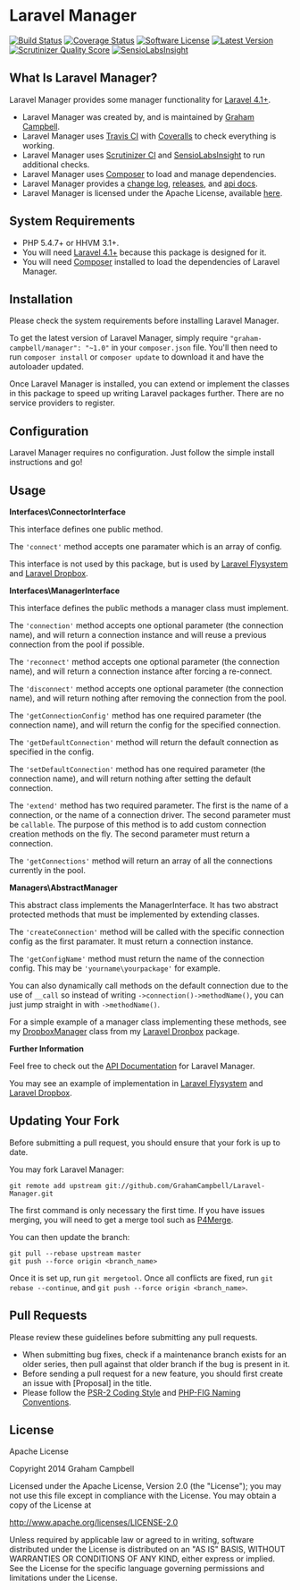 Laravel Manager
=================


[![Build Status](https://img.shields.io/travis/GrahamCampbell/Laravel-Manager/master.svg)](https://travis-ci.org/GrahamCampbell/Laravel-Manager)
[![Coverage Status](https://img.shields.io/coveralls/GrahamCampbell/Laravel-Manager/master.svg)](https://coveralls.io/r/GrahamCampbell/Laravel-Manager)
[![Software License](https://img.shields.io/badge/license-Apache%202.0-brightgreen.svg)](https://github.com/GrahamCampbell/Laravel-Manager/blob/master/LICENSE.md)
[![Latest Version](https://img.shields.io/github/release/GrahamCampbell/Laravel-Manager.svg)](https://github.com/GrahamCampbell/Laravel-Manager/releases)
[![Scrutinizer Quality Score](https://scrutinizer-ci.com/g/GrahamCampbell/Laravel-Manager/badges/quality-score.png?b=master)](https://scrutinizer-ci.com/g/GrahamCampbell/Laravel-Manager)
[![SensioLabsInsight](https://insight.sensiolabs.com/projects/813427dd-796f-447f-b0fe-40889567b475/mini.png)](https://insight.sensiolabs.com/projects/813427dd-796f-447f-b0fe-40889567b475)


## What Is Laravel Manager?

Laravel Manager provides some manager functionality for [Laravel 4.1+](http://laravel.com).

* Laravel Manager was created by, and is maintained by [Graham Campbell](https://github.com/GrahamCampbell).
* Laravel Manager uses [Travis CI](https://travis-ci.org/GrahamCampbell/Laravel-Manager) with [Coveralls](https://coveralls.io/r/GrahamCampbell/Laravel-Manager) to check everything is working.
* Laravel Manager uses [Scrutinizer CI](https://scrutinizer-ci.com/g/GrahamCampbell/Laravel-Manager) and [SensioLabsInsight](https://insight.sensiolabs.com/projects/813427dd-796f-447f-b0fe-40889567b475) to run additional checks.
* Laravel Manager uses [Composer](https://getcomposer.org) to load and manage dependencies.
* Laravel Manager provides a [change log](https://github.com/GrahamCampbell/Laravel-Manager/blob/master/CHANGELOG.md), [releases](https://github.com/GrahamCampbell/Laravel-Manager/releases), and [api docs](http://grahamcampbell.github.io/Laravel-Manager).
* Laravel Manager is licensed under the Apache License, available [here](https://github.com/GrahamCampbell/Laravel-Manager/blob/master/LICENSE.md).


## System Requirements

* PHP 5.4.7+ or HHVM 3.1+.
* You will need [Laravel 4.1+](http://laravel.com) because this package is designed for it.
* You will need [Composer](https://getcomposer.org) installed to load the dependencies of Laravel Manager.


## Installation

Please check the system requirements before installing Laravel Manager.

To get the latest version of Laravel Manager, simply require `"graham-campbell/manager": "~1.0"` in your `composer.json` file. You'll then need to run `composer install` or `composer update` to download it and have the autoloader updated.

Once Laravel Manager is installed, you can extend or implement the classes in this package to speed up writing Laravel packages further. There are no service providers to register.


## Configuration

Laravel Manager requires no configuration. Just follow the simple install instructions and go!


## Usage

**Interfaces\ConnectorInterface**

This interface defines one public method.

The `'connect'` method accepts one paramater which is an array of config.

This interface is not used by this package, but is used by [Laravel Flysystem](https://github.com/GrahamCampbell/Laravel-Flysystem) and [Laravel Dropbox](https://github.com/GrahamCampbell/Laravel-Dropbox).

**Interfaces\ManagerInterface**

This interface defines the public methods a manager class must implement.

The `'connection'` method accepts one optional parameter (the connection name), and will return a connection instance and will reuse a previous connection from the pool if possible.

The `'reconnect'` method accepts one optional parameter (the connection name), and will return a connection instance after forcing a re-connect.

The `'disconnect'` method accepts one optional parameter (the connection name), and will return nothing after removing the connection from the pool.

The `'getConnectionConfig'` method has one required parameter (the connection name), and will return the config for the specified connection.

The `'getDefaultConnection'` method will return the default connection as specified in the config.

The `'setDefaultConnection'` method has one required parameter (the connection name), and will return nothing after setting the default connection.

The `'extend'` method has two required parameter. The first is the name of a connection, or the name of a connection driver. The second parameter must be `callable`. The purpose of this method is to add custom connection creation methods on the fly. The second parameter must return a connection.

The `'getConnections'` method will return an array of all the connections currently in the pool.

**Managers\AbstractManager**

This abstract class implements the ManagerInterface. It has two abstract protected methods that must be implemented by extending classes.

The `'createConnection'` method will be called with the specific connection config as the first paramater. It must return a connection instance.

The `'getConfigName'` method must return the name of the connection config. This may be `'yourname\yourpackage'` for example.

You can also dynamically call methods on the default connection due to the use of `__call` so instead of writing `->connection()->methodName()`, you can just jump straight in with `->methodName()`.

For a simple example of a manager class implementing these methods, see my [DropboxManager](https://github.com/GrahamCampbell/Laravel-Dropbox/blob/master/src/Managers/DropboxManager.php) class from my [Laravel Dropbox](https://github.com/GrahamCampbell/Laravel-Dropbox) package.

**Further Information**

Feel free to check out the [API Documentation](http://grahamcampbell.github.io/Laravel-Manager
) for Laravel Manager.

You may see an example of implementation in [Laravel Flysystem](https://github.com/GrahamCampbell/Laravel-Flysystem) and [Laravel Dropbox](https://github.com/GrahamCampbell/Laravel-Dropbox).


## Updating Your Fork

Before submitting a pull request, you should ensure that your fork is up to date.

You may fork Laravel Manager:

    git remote add upstream git://github.com/GrahamCampbell/Laravel-Manager.git

The first command is only necessary the first time. If you have issues merging, you will need to get a merge tool such as [P4Merge](http://perforce.com/product/components/perforce_visual_merge_and_diff_tools).

You can then update the branch:

    git pull --rebase upstream master
    git push --force origin <branch_name>

Once it is set up, run `git mergetool`. Once all conflicts are fixed, run `git rebase --continue`, and `git push --force origin <branch_name>`.


## Pull Requests

Please review these guidelines before submitting any pull requests.

* When submitting bug fixes, check if a maintenance branch exists for an older series, then pull against that older branch if the bug is present in it.
* Before sending a pull request for a new feature, you should first create an issue with [Proposal] in the title.
* Please follow the [PSR-2 Coding Style](https://github.com/php-fig/fig-standards/blob/master/accepted/PSR-2-coding-style-guide.md) and [PHP-FIG Naming Conventions](https://github.com/php-fig/fig-standards/blob/master/bylaws/002-psr-naming-conventions.md).


## License

Apache License

Copyright 2014 Graham Campbell

Licensed under the Apache License, Version 2.0 (the "License");
you may not use this file except in compliance with the License.
You may obtain a copy of the License at

 http://www.apache.org/licenses/LICENSE-2.0

Unless required by applicable law or agreed to in writing, software
distributed under the License is distributed on an "AS IS" BASIS,
WITHOUT WARRANTIES OR CONDITIONS OF ANY KIND, either express or implied.
See the License for the specific language governing permissions and
limitations under the License.
